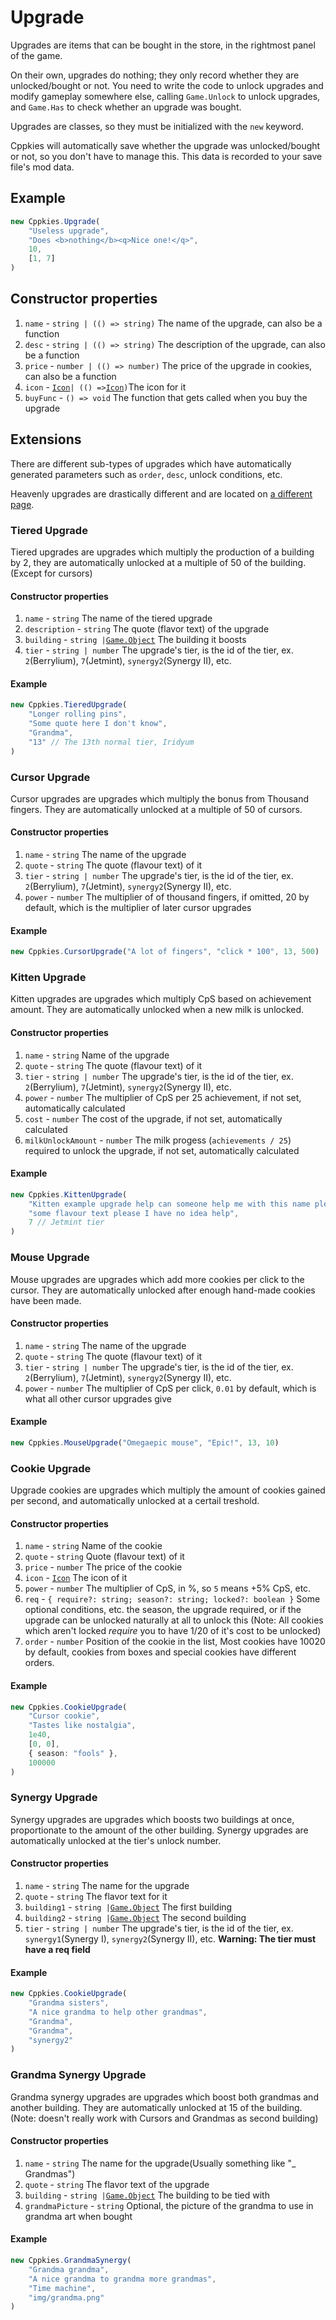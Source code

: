 # Upgrade

Upgrades are items that can be bought in the store, in the rightmost panel of the game.

On their own, upgrades do nothing; they only record whether they are unlocked/bought or not. You need to write the code to unlock upgrades and modify gameplay somewhere else, calling `Game.Unlock` to unlock upgrades, and `Game.Has` to check whether an upgrade was bought.

Upgrades are classes, so they must be initialized with the `new` keyword.

Cppkies will automatically save whether the upgrade was unlocked/bought or not, so you don't have to manage this. This data is recorded to your save file's mod data.

## Example

```ts
new Cppkies.Upgrade(
	"Useless upgrade",
	"Does <b>nothing</b><q>Nice one!</q>",
	10,
	[1, 7]
)
```

## Constructor properties

1. `name` - `string | (() => string)` The name of the upgrade, can also be a function
2. `desc` - `string | (() => string)` The description of the upgrade, can also be a function
3. `price` - `number | (() => number)` The price of the upgrade in cookies, can also be a function
4. `icon` - [`Icon`](types/Icon.md)`| (() =>`[`Icon`](types/Icon.md)`)`The icon for it
5. `buyFunc` - `() => void` The function that gets called when you buy the upgrade

## Extensions

There are different sub-types of upgrades which have automatically generated parameters such as `order`, `desc`, unlock conditions, etc.

Heavenly upgrades are drastically different and are located on [a different page](types/HeavenlyUpgrade.md).

### Tiered Upgrade

Tiered upgrades are upgrades which multiply the production of a building by 2, they are automatically unlocked at a multiple of 50 of the building. (Except for cursors)

#### Constructor properties

1. `name` - `string` The name of the tiered upgrade
2. `description` - `string` The quote (flavor text) of the upgrade
3. `building` - `string |`[`Game.Object`](types/Building.md) The building it boosts
4. `tier` - `string | number` The upgrade's tier, is the id of the tier, ex. `2`(Berrylium), `7`(Jetmint), `synergy2`(Synergy II), etc.

#### Example

```ts
new Cppkies.TieredUpgrade(
	"Longer rolling pins",
	"Some quote here I don't know",
	"Grandma",
	"13" // The 13th normal tier, Iridyum
)
```

### Cursor Upgrade

Cursor upgrades are upgrades which multiply the bonus from Thousand fingers. They are automatically unlocked at a multiple of 50 of cursors.

#### Constructor properties

1. `name` - `string` The name of the upgrade
2. `quote` - `string` The quote (flavour text) of it
3. `tier` - `string | number` The upgrade's tier, is the id of the tier, ex. `2`(Berrylium), `7`(Jetmint), `synergy2`(Synergy II), etc.
4. `power` - `number` The multiplier of of thousand fingers, if omitted, 20 by default, which is the multiplier of later cursor upgrades

#### Example

```ts
new Cppkies.CursorUpgrade("A lot of fingers", "click * 100", 13, 500)
```

### Kitten Upgrade

Kitten upgrades are upgrades which multiply CpS based on achievement amount. They are automatically unlocked when a new milk is unlocked.

#### Constructor properties

1. `name` - `string` Name of the upgrade
2. `quote` - `string` The quote (flavour text) of it
3. `tier` - `string | number` The upgrade's tier, is the id of the tier, ex. `2`(Berrylium), `7`(Jetmint), `synergy2`(Synergy II), etc.
4. `power` - `number` The multiplier of CpS per 25 achievement, if not set, automatically calculated
5. `cost` - `number` The cost of the upgrade, if not set, automatically calculated
6. `milkUnlockAmount` - `number` The milk progess (`achievements / 25`) required to unlock the upgrade, if not set, automatically calculated

#### Example

```ts
new Cppkies.KittenUpgrade(
	"Kitten example upgrade help can someone help me with this name please",
	"some flavour text please I have no idea help",
	7 // Jetmint tier
)
```

### Mouse Upgrade

Mouse upgrades are upgrades which add more cookies per click to the cursor. They are automatically unlocked after enough hand-made cookies have been made.

#### Constructor properties

1. `name` - `string` The name of the upgrade
2. `quote` - `string` The quote (flavour text) of it
3. `tier` - `string | number` The upgrade's tier, is the id of the tier, ex. `2`(Berrylium), `7`(Jetmint), `synergy2`(Synergy II), etc.
4. `power` - `number` The multiplier of CpS per click, `0.01` by default, which is what all other cursor upgrades give

#### Example

```ts
new Cppkies.MouseUpgrade("Omegaepic mouse", "Epic!", 13, 10)
```

### Cookie Upgrade

Upgrade cookies are upgrades which multiply the amount of cookies gained per second, and automatically unlocked at a certail treshold.

#### Constructor properties

1. `name` - `string` Name of the cookie
2. `quote` - `string` Quote (flavour text) of it
3. `price` - `number` The price of the cookie
4. `icon` - [`Icon`](types/Icon.md) The icon of it
5. `power` - `number` The multiplier of CpS, in %, so `5` means +5% CpS, etc.
6. `req` - `{ require?: string; season?: string; locked?: boolean }` Some optional conditions, etc. the season, the upgrade required, or if the upgrade can be unlocked naturally at all to unlock this
   (Note: All cookies which aren't locked _require_ you to have 1/20 of it's cost to be unlocked)
7. `order` - `number` Position of the cookie in the list, Most cookies have 10020 by default, cookies from boxes and special cookies have different orders.

#### Example

```ts
new Cppkies.CookieUpgrade(
	"Cursor cookie",
	"Tastes like nostalgia",
	1e40,
	[0, 0],
	{ season: "fools" },
	100000
)
```

### Synergy Upgrade

Synergy upgrades are upgrades which boosts two buildings at once, proportionate to the amount of the other building. Synergy upgrades are automatically unlocked at the tier's unlock number.

#### Constructor properties

1. `name` - `string` The name for the upgrade
2. `quote` - `string` The flavor text for it
3. `building1` - `string |`[`Game.Object`](types/Building.md) The first building
4. `building2` - `string |`[`Game.Object`](types/Building.md) The second building
5. `tier` - `string | number` The upgrade's tier, is the id of the tier, ex. `synergy1`(Synergy I), `synergy2`(Synergy II), etc. **Warning: The tier must have a req field**

#### Example

```ts
new Cppkies.CookieUpgrade(
	"Grandma sisters",
	"A nice grandma to help other grandmas",
	"Grandma",
	"Grandma",
	"synergy2"
)
```

### Grandma Synergy Upgrade

Grandma synergy upgrades are upgrades which boost both grandmas and another building. They are automatically unlocked at 15 of the building. (Note: doesn't really work with Cursors and Grandmas as second building)

#### Constructor properties

1. `name` - `string` The name for the upgrade(Usually something like "\_ Grandmas")
2. `quote` - `string` The flavor text of the upgrade
3. `building` - `string |`[`Game.Object`](types/Building.md) The building to be tied with
4. `grandmaPicture` - `string` Optional, the picture of the grandma to use in grandma art when bought

#### Example

```ts
new Cppkies.GrandmaSynergy(
	"Grandma grandma",
	"A nice grandma to grandma more grandmas",
	"Time machine",
	"img/grandma.png"
)
```
